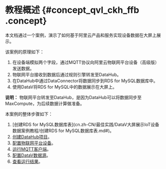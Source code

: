 # 教程概述 {#concept_qvl_ckh_ffb .concept}

本文档通过一个案例，演示了如何基于阿里云产品和服务实现设备数据在大屏上展示。

该案例的原理如下：

1.  在设备端模拟两个字段，通过MQTT协议向阿里云物联网平台设备（高级版）发送数据。
2.  物联网平台接收到数据后通过规则引擎转发至DataHub。
3.  在DataHub中通过DataConnector将数据同步到RDS for MySQL数据库中。
4.  使用DataV将RDS for MySQL中的数据展示在大屏上。

**说明：** 物联网平台转发至DataHub，是因为DataHub可以将数据同步至MaxCompute，为后续数据计算做准备。

本案例的整体步骤如下：

1.  [创建RDS for MySQL数据库表](cn.zh-CN/最佳实践/DataV大屏展示IoT设备数据案例教程/创建RDS for MySQL数据库表.md#)。
2.  [创建DataHub项目](cn.zh-CN/最佳实践/DataV大屏展示IoT设备数据案例教程/创建DataHub项目.md#)。
3.  [配置物联网平台设备](cn.zh-CN/最佳实践/DataV大屏展示IoT设备数据案例教程/配置物联网平台设备.md#)。
4.  [运行MQTT客户端](cn.zh-CN/最佳实践/DataV大屏展示IoT设备数据案例教程/运行MQTT客户端.md#)。
5.  [配置DataV数据源](cn.zh-CN/最佳实践/DataV大屏展示IoT设备数据案例教程/配置DataV数据源.md#)。
6.  [查看运行结果](cn.zh-CN/最佳实践/DataV大屏展示IoT设备数据案例教程/查看结果.md#)。

